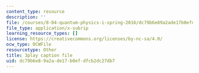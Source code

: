 ```yaml
---
content_type: resource
description: ''
file: /courses/8-04-quantum-physics-i-spring-2016/dc79b6e89a2ade17b0efdfcb2dc27db7_XDm2cxC-UU.srt
file_type: application/x-subrip
learning_resource_types: []
license: https://creativecommons.org/licenses/by-nc-sa/4.0/
ocw_type: OCWFile
resourcetype: Other
title: 3play caption file
uid: dc79b6e8-9a2a-de17-b0ef-dfcb2dc27db7
---
```


